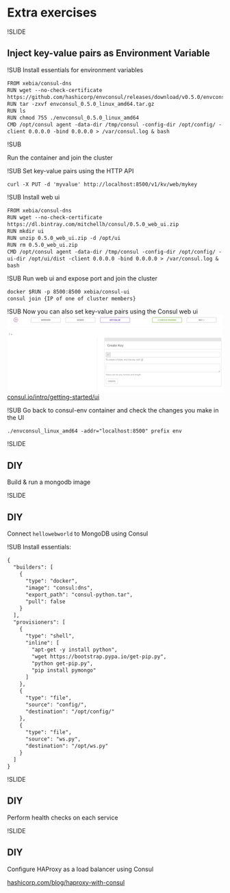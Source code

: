 # Extra exercises

!SLIDE
## Inject key-value pairs as Environment Variable

!SUB
Install essentials for environment variables

```
FROM xebia/consul-dns
RUN wget --no-check-certificate https://github.com/hashicorp/envconsul/releases/download/v0.5.0/envconsul_0.5.0_linux_amd64.tar.gz
RUN tar -zxvf envconsul_0.5.0_linux_amd64.tar.gz
RUN ls
RUN chmod 755 ./envconsul_0.5.0_linux_amd64
CMD /opt/consul agent -data-dir /tmp/consul -config-dir /opt/config/ -client 0.0.0.0 -bind 0.0.0.0 > /var/consul.log & bash
```
!SUB

Run the container and join the cluster

!SUB
Set key-value pairs using the HTTP API
```
curl -X PUT -d 'myvalue' http://localhost:8500/v1/kv/web/mykey
```

!SUB
Install web ui

```
FROM xebia/consul-dns
RUN wget --no-check-certificate https://dl.bintray.com/mitchellh/consul/0.5.0_web_ui.zip
RUN mkdir ui
RUN unzip 0.5.0_web_ui.zip -d /opt/ui
RUN rm 0.5.0_web_ui.zip
CMD /opt/consul agent -data-dir /tmp/consul -config-dir /opt/config/ -ui-dir /opt/ui/dist -client 0.0.0.0 -bind 0.0.0.0 > /var/consul.log & bash
```

!SUB
Run web ui and expose port and join the cluster

```
docker $RUN -p 8500:8500 xebia/consul-ui
consul join {IP of one of cluster members}
```

!SUB
Now you can also set key-value pairs using the Consul web ui
![Consul web ui](img/consul-webui.png) <!-- .element: class="noborder" -->
[consul.io/intro/getting-started/ui](http://www.consul.io/intro/getting-started/ui.html)


!SUB
Go back to consul-env container and check the changes you make in the UI

```
./envconsul_linux_amd64 -addr="localhost:8500" prefix env
```

!SLIDE
## DIY
Build & run a mongodb image

!SLIDE
## DIY
Connect `hellowebworld` to MongoDB using Consul

!SUB
Install essentials:

```
{
  "builders": [
    {
      "type": "docker",
      "image": "consul:dns",
      "export_path": "consul-python.tar",
      "pull": false
    }
  ],
  "provisioners": [
    {
      "type": "shell",
      "inline": [
        "apt-get -y install python",
        "wget https://bootstrap.pypa.io/get-pip.py",
        "python get-pip.py",
        "pip install pymongo"
      ]
    },
    {
      "type": "file",
      "source": "config/",
      "destination": "/opt/config/"
    },
    {
      "type": "file",
      "source": "ws.py",
      "destination": "/opt/ws.py"
    }
  ]
}
```

!SLIDE
## DIY

Perform health checks on each service

!SLIDE
## DIY

Configure HAProxy as a load balancer using Consul

[hashicorp.com/blog/haproxy-with-consul](http://hashicorp.com/blog/haproxy-with-consul.html)

